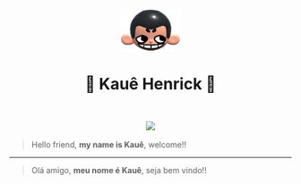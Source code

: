 <div align="center">
  <img height="75px" src="khicon.png" alt="logo">
  <h1 align="center">👾 Kauê Henrick 🫣</h1>
  
</div>
<br>
<p align="center">
  <img src="https://skillicons.dev/icons?i=html,css,javascript"/>
</p>

> Hello friend, **my name is Kauê**, welcome!!

---

> Olá amigo, **meu nome é Kauê**, seja bem vindo!!
